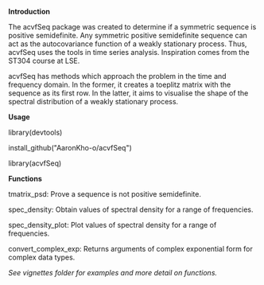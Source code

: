 **Introduction**

The acvfSeq package was created to determine if a symmetric sequence is positive semidefinite. Any symmetric positive semidefinite sequence can act as the autocovariance function of a weakly stationary process. Thus, acvfSeq uses the tools in time series analysis. Inspiration comes from the ST304 course at LSE.

acvfSeq has methods which approach the problem in the time and frequency domain. In the former, it creates a toeplitz matrix with the sequence as its first row. In the latter, it aims to visualise the shape of the spectral distribution of a weakly stationary process.


**Usage** 

library(devtools)

install_github("AaronKho-o/acvfSeq")

library(acvfSeq)


**Functions**

tmatrix_psd: Prove a sequence is not positive semidefinite.

spec_density: Obtain values of spectral density for a range of frequencies.

spec_density_plot: Plot values of spectral density for a range of frequencies.

convert_complex_exp: Returns arguments of complex exponential form for complex data types.


_See vignettes folder for examples and more detail on functions._

